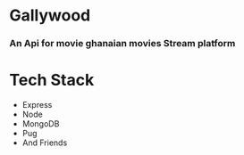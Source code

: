 # Gallywood

### An Api for movie ghanaian movies Stream platform

# Tech Stack

- Express
- Node
- MongoDB
- Pug
- And Friends
